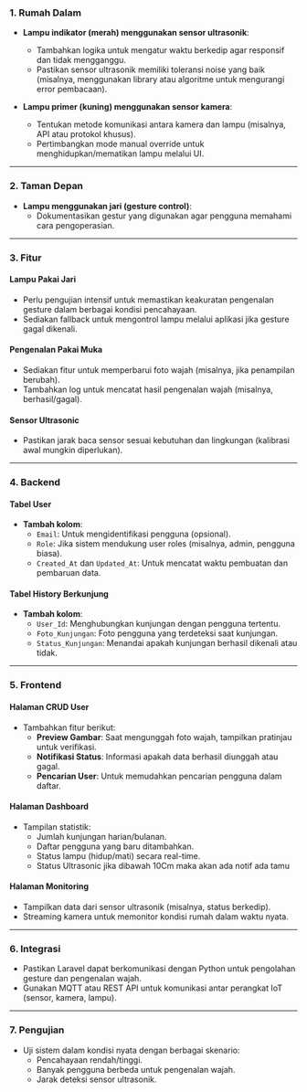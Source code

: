 ### **1. Rumah Dalam**
- **Lampu indikator (merah) menggunakan sensor ultrasonik**:
  - Tambahkan logika untuk mengatur waktu berkedip agar responsif dan tidak mengganggu.
  - Pastikan sensor ultrasonik memiliki toleransi noise yang baik (misalnya, menggunakan library atau algoritme untuk mengurangi error pembacaan).

- **Lampu primer (kuning) menggunakan sensor kamera**:
  - Tentukan metode komunikasi antara kamera dan lampu (misalnya, API atau protokol khusus).
  - Pertimbangkan mode manual override untuk menghidupkan/mematikan lampu melalui UI.

---

### **2. Taman Depan**
- **Lampu menggunakan jari (gesture control)**:
   - Dokumentasikan gestur yang digunakan agar pengguna memahami cara pengoperasian.

---

### **3. Fitur**
#### **Lampu Pakai Jari**
- Perlu pengujian intensif untuk memastikan keakuratan pengenalan gesture dalam berbagai kondisi pencahayaan.
- Sediakan fallback untuk mengontrol lampu melalui aplikasi jika gesture gagal dikenali.

#### **Pengenalan Pakai Muka**
- Sediakan fitur untuk memperbarui foto wajah (misalnya, jika penampilan berubah).
- Tambahkan log untuk mencatat hasil pengenalan wajah (misalnya, berhasil/gagal).

#### **Sensor Ultrasonic**
- Pastikan jarak baca sensor sesuai kebutuhan dan lingkungan (kalibrasi awal mungkin diperlukan).

---

### **4. Backend**
#### **Tabel User**
- **Tambah kolom**:
  - `Email`: Untuk mengidentifikasi pengguna (opsional).
  - `Role`: Jika sistem mendukung user roles (misalnya, admin, pengguna biasa).
  - `Created_At` dan `Updated_At`: Untuk mencatat waktu pembuatan dan pembaruan data.

#### **Tabel History Berkunjung**
- **Tambah kolom**:
  - `User_Id`: Menghubungkan kunjungan dengan pengguna tertentu.
  - `Foto_Kunjungan`: Foto pengguna yang terdeteksi saat kunjungan.
  - `Status_Kunjungan`: Menandai apakah kunjungan berhasil dikenali atau tidak.

---

### **5. Frontend**
#### **Halaman CRUD User**
- Tambahkan fitur berikut:
  - **Preview Gambar**: Saat mengunggah foto wajah, tampilkan pratinjau untuk verifikasi.
  - **Notifikasi Status**: Informasi apakah data berhasil diunggah atau gagal.
  - **Pencarian User**: Untuk memudahkan pencarian pengguna dalam daftar.

#### **Halaman Dashboard**
- Tampilan statistik:
  - Jumlah kunjungan harian/bulanan.
  - Daftar pengguna yang baru ditambahkan.
  - Status lampu (hidup/mati) secara real-time.
  - Status Ultrasonic jika dibawah 10Cm maka akan ada notif ada tamu 

#### **Halaman Monitoring**
- Tampilkan data dari sensor ultrasonik (misalnya, status berkedip).
- Streaming kamera untuk memonitor kondisi rumah dalam waktu nyata.

---

### **6. Integrasi**
- Pastikan Laravel dapat berkomunikasi dengan Python untuk pengolahan gesture dan pengenalan wajah.
- Gunakan MQTT atau REST API untuk komunikasi antar perangkat IoT (sensor, kamera, lampu).

---

### **7. Pengujian**
- Uji sistem dalam kondisi nyata dengan berbagai skenario:
  - Pencahayaan rendah/tinggi.
  - Banyak pengguna berbeda untuk pengenalan wajah.
  - Jarak deteksi sensor ultrasonik.